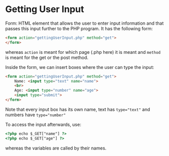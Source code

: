 # Getting User Input #

Form: HTML element that allows the user to enter input information and that passes this input further to the PHP program. It has the following form:

```html
<form action="gettingUserInput.php" method="get">
</form>
```

whereas `action` is meant for which page (.php here) it is meant and `method` is meant for the get or the post method.

Inside the form, we can insert boxes where the user can type the input:

```html
<form action="gettingUserInput.php" method="get">
    Name: <input type="text" name="name">
    <br>
    Age: <input type="number" name="age">
    <input type="submit">
</form>
```

Note that every input box has its own name, text has `type="text"` and numbers have `type="number"`

To access the input afterwards, use:

```html
<?php echo $_GET["name"] ?>
<?php echo $_GET["age"] ?>
```

whereas the variables are called by their names.